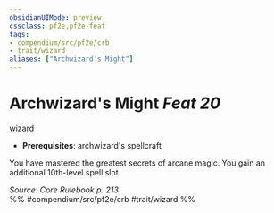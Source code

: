 ```yaml
---
obsidianUIMode: preview
cssclass: pf2e,pf2e-feat
tags:
- compendium/src/pf2e/crb
- trait/wizard
aliases: ["Archwizard's Might"]
---
```

# Archwizard's Might  *Feat 20*  
[wizard](Reference/Rules/Traits/wizard.md "Wizard Class Trait")  

- **Prerequisites**: archwizard's spellcraft

You have mastered the greatest secrets of arcane magic. You gain an additional 10th-level spell slot.

*Source: Core Rulebook p. 213*  
%% #compendium/src/pf2e/crb #trait/wizard %%